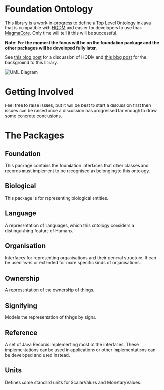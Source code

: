 # Foundation Ontology

This library is a work-in-progress to define a Top Level Ontology in Java that is compatible with [HQDM](https://github.com/hqdmTop/hqdmFramework) and easier for developers to use than [MagmaCore](https://github.com/gchq/MagmaCore). Only time will tell if this will be successful.

**Note: For the moment the focus will be on the foundation package and the other packages will be developed fully later.**

See [this blog post](https://twalmsley.github.io/blog1/blog1.html) for a discussion of HQDM and [this blog post](https://twalmsley.github.io/blog2/blog2.html) for the background to this library.

![UML Diagram](./diagrams/uml.png)

# Getting Involved

Feel free to raise issues, but it will be best to start a discussion first then issues can be raised once a discussion has progressed far enough to draw some concrete conclusions.

# The Packages

## Foundation

This package contains the foundation interfaces that other classes and records must implement to be recognised as belonging to this ontology.

## Biological

This package is for representing biological entities.

## Language

A representation of Languages, which this ontology considers a distinguishing feature of Humans.

## Organisation

Interfaces for representing organisations and their general structure. It can be used as-is or extended for more specific kinds of organisations.

## Ownership

A representation of the ownership of things.

## Signifying

Models the representation of things by signs.

## Reference

A set of Java Records implementing most of the interfaces. These implementations can be used in applications or other implementations can be developed and used instead.

## Units

Defines some standard units for ScalarValues and MonetaryValues.
